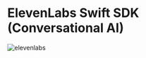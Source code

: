 # ElevenLabs Swift SDK (Conversational AI)
![elevenlabs](https://github.com/user-attachments/assets/ed07315e-0180-4df9-9138-e106cb754310)
